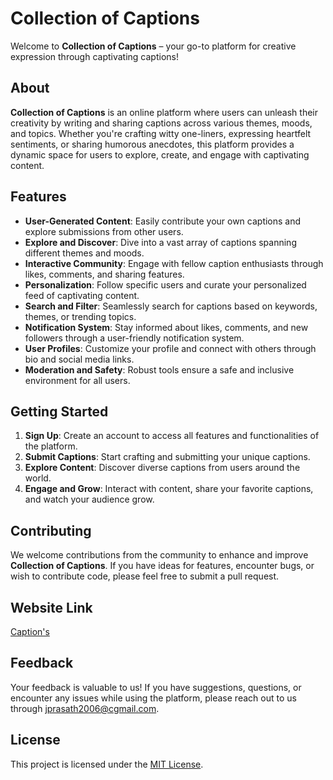 # Collection of Captions

Welcome to **Collection of Captions** – your go-to platform for creative expression through captivating captions!

## About

**Collection of Captions** is an online platform where users can unleash their creativity by writing and sharing captions across various themes, moods, and topics. Whether you're crafting witty one-liners, expressing heartfelt sentiments, or sharing humorous anecdotes, this platform provides a dynamic space for users to explore, create, and engage with captivating content.

## Features

- **User-Generated Content**: Easily contribute your own captions and explore submissions from other users.
- **Explore and Discover**: Dive into a vast array of captions spanning different themes and moods.
- **Interactive Community**: Engage with fellow caption enthusiasts through likes, comments, and sharing features.
- **Personalization**: Follow specific users and curate your personalized feed of captivating content.
- **Search and Filter**: Seamlessly search for captions based on keywords, themes, or trending topics.
- **Notification System**: Stay informed about likes, comments, and new followers through a user-friendly notification system.
- **User Profiles**: Customize your profile and connect with others through bio and social media links.
- **Moderation and Safety**: Robust tools ensure a safe and inclusive environment for all users.

## Getting Started

1. **Sign Up**: Create an account to access all features and functionalities of the platform.
2. **Submit Captions**: Start crafting and submitting your unique captions.
3. **Explore Content**: Discover diverse captions from users around the world.
4. **Engage and Grow**: Interact with content, share your favorite captions, and watch your audience grow.

## Contributing

We welcome contributions from the community to enhance and improve **Collection of Captions**. If you have ideas for features, encounter bugs, or wish to contribute code, please feel free to submit a pull request.

## Website Link

[Caption's](https://coc-y497.onrender.com)

## Feedback

Your feedback is valuable to us! If you have suggestions, questions, or encounter any issues while using the platform, please reach out to us through [jprasath2006@cgmail.com](mailto:jprasath2006@gmail.com).

## License

This project is licensed under the [MIT License](LICENSE).

